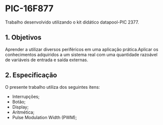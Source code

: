# PIC-16F877

Trabalho desenvolvido utilizando o kit didático datapool-PIC 2377.

## 1. Objetivos
Aprender a utilizar diversos periféricos em uma aplicação prática.Aplicar os conhecimentos adquiridos a um sistema real 
com uma quantidade razoável de variáveis de entrada e saída externas.

## 2. Especificação
O presente trabalho utiliza dos seguintes itens:
* Interrupções;
* Botão;
* Display;
* Aritmética;
* Pulse Modulation Width (PWM);
